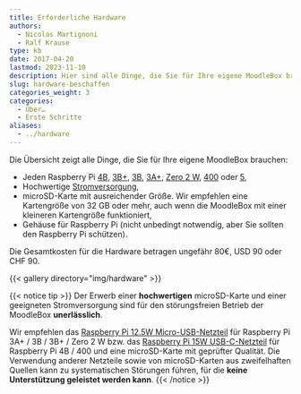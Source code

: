 ```yaml
---
title: Erforderliche Hardware
authors:
  - Nicolas Martignoni
  - Ralf Krause
type: kb
date: 2017-04-20
lastmod: 2023-11-10
description: Hier sind alle Dinge, die Sie für Ihre eigene MoodleBox brauchen
slug: hardware-beschaffen
categories_weight: 3
categories:
  - Über…
  - Erste Schritte
aliases:
  - ../hardware
---
```

Die Übersicht zeigt alle Dinge, die Sie für Ihre eigene MoodleBox brauchen:

  * Jeden Raspberry Pi [4B][RPi4B], [3B+][RPi3Bplus], [3B][RPi3B], [3A+][RPi3Aplus], [Zero 2 W][RPiZero2W], [400][RPi400] oder [5][RPi5],
  * Hochwertige [Stromversorgung][supply],
  * microSD-Karte mit ausreichender Größe. Wir empfehlen eine Kartengröße von 32 GB oder mehr, auch wenn die MoodleBox mit einer kleineren Kartengröße funktioniert,
  * Gehäuse für Raspberry Pi (nicht unbedingt notwendig, aber Sie sollten den Raspberry Pi schützen).

Die Gesamtkosten für die Hardware betragen ungefähr 80€, USD 90 oder CHF 90.

{{< gallery directory="img/hardware" >}}

{{< notice tip >}}
Der Erwerb einer __hochwertigen__ microSD-Karte und einer geeigneten Stromversorgung sind für den störungsfreien Betrieb der MoodleBox __unerlässlich__.

Wir empfehlen das [Raspberry Pi 12.5W Micro-USB-Netzteil](https://www.raspberrypi.com/products/raspberry-pi-universal-power-supply/) für Raspberry Pi 3A+ / 3B / 3B+ / Zero 2 W bzw. das [Raspberry Pi 15W USB-C-Netzteil](https://www.raspberrypi.com/products/type-c-power-supply/) für Raspberry Pi 4B / 400 und eine microSD-Karte mit geprüfter Qualität. Die Verwendung anderer Netzteile sowie von microSD-Karten aus zweifelhaften Quellen kann zu systematischen Störungen führen, für die __keine Unterstützung geleistet werden kann__.
{{< /notice >}}

 [RPi3Aplus]: https://www.raspberrypi.com/products/raspberry-pi-3-model-a-plus/
 [RPi3B]: https://www.raspberrypi.com/products/raspberry-pi-3-model-b/
 [RPi3Bplus]: https://www.raspberrypi.com/products/raspberry-pi-3-model-b-plus/
 [RPi4B]: https://www.raspberrypi.com/products/raspberry-pi-4-model-b/
 [RPi400]: https://www.raspberrypi.com/products/raspberry-pi-400/
 [RPiZero2W]: https://www.raspberrypi.com/products/raspberry-pi-zero-2-w/
 [RPi5]: https://www.raspberrypi.com/products/raspberry-pi-5/
 [supply]: https://www.raspberrypi.com/products/raspberry-pi-universal-power-supply/
